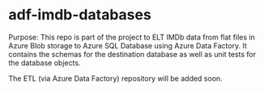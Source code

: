 # adf-imdb-databases

Purpose: This repo is part of the project to ELT IMDb data from flat files in Azure Blob storage to Azure SQL Database using Azure Data Factory. It contains the schemas for the destination database as well as unit tests for the database objects.

The ETL (via Azure Data Factory) repository will be added soon.
